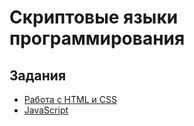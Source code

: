 # Скриптовые языки программирования

## Задания

* [Работа с HTML и CSS](work1/README.md)
* [JavaScript](work2/README.md)